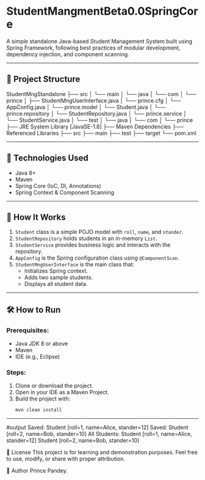 # StudentMangmentBeta0.0SpringCore
A simple standalone Java-based Student Management System built using Spring Framework, following best practices of modular development, dependency injection, and component scanning.

---

## 📁 Project Structure

StudentMngStandalone
├── src
│   └── main
│       └── java
│           └── com
│               └── prince
│                   ├── StudentMngUserInterface.java
│               └── prince.cfg
│                   └── AppConfig.java
│               └── prince.model
│                   └── Student.java
│               └── prince.repository
│                   └── StudentRepository.java
│               └── prince.service
│                   └── StudentService.java
│   └── test
│       └── java
│           └── com
│               └── prince
├── JRE System Library [JavaSE-1.8]
├── Maven Dependencies
├── Referenced Libraries
├── src
├── main
├── test
├── target
└── pom.xml


---

## 🔧 Technologies Used

- Java 8+
- Maven
- Spring Core (IoC, DI, Annotations)
- Spring Context & Component Scanning

---

## 🚀 How It Works

1. `Student` class is a simple POJO model with `roll`, `name`, and `stander`.
2. `StudentRepository` holds students in an in-memory `List`.
3. `StudentService` provides business logic and interacts with the repository.
4. `AppConfig` is the Spring configuration class using `@ComponentScan`.
5. `StudentMngUserInterface` is the main class that:
   - Initializes Spring context.
   - Adds two sample students.
   - Displays all student data.

---

## 🛠️ How to Run

### Prerequisites:
- Java JDK 8 or above
- Maven
- IDE (e.g., Eclipse)

### Steps:
1. Clone or download the project.
2. Open in your IDE as a Maven Project.
3. Build the project with:
   ```bash
   mvn clean install

---
#output
Saved: Student [roll=1, name=Alice, stander=12]
Saved: Student [roll=2, name=Bob, stander=10]
All Students:
Student [roll=1, name=Alice, stander=12]
Student [roll=2, name=Bob, stander=10]


📄 License
This project is for learning and demonstration purposes. Feel free to use, modify, or share with proper attribution.

👤 Author
Prince Pandey.
